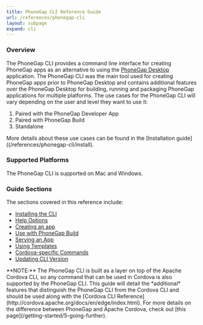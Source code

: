 ```yaml
---
title: PhoneGap CLI Reference Guide
url: /references/phonegap-cli
layout: subpage
expand: cli
---
```


### Overview

The PhoneGap CLI provides a command line interface for creating PhoneGap apps as an alternative to using the
[PhoneGap Desktop](/references/desktop-app) application. The PhoneGap CLI was the main tool used for creating PhoneGap 
apps prior to PhoneGap Desktop and contains additional features over the PhoneGap Desktop for building, running 
and packaging PhoneGap applications for multiple platforms. The use cases for the PhoneGap CLI will vary depending on the
 user and level they want to use it: 

1. Paired with the PhoneGap Developer App
2. Paired with PhoneGap Build
3. Standalone

More details about these use cases can be found in the [Installation guide]((/references/phonegap-cli/install). 
    
### Supported Platforms
The PhoneGap CLI is supported on Mac and Windows.  

### Guide Sections
The sections covered in this reference include:

- [Installing the CLI](/references/phonegap-cli/install)
- [Help Options](/references/phonegap-cli/help)
- [Creating an app](/references/phonegap-cli/create)
- [Use with PhoneGap Build](/references/phonegap-cli/remote-usage)
- [Serving an App](/references/phonegap-cli/serve)
- [Using Templates](/references/phonegap-cli/templates)
- [Cordova-specific Commands](/references/phonegap-cli/cordova)
- [Updating CLI Version](/references/phonegap-cli/update)

<div class="alert--info">**NOTE:** The PhoneGap CLI is built as a layer on top of the Apache Cordova CLI, so any command that can be used in Cordova
is also supported by the PhoneGap CLI. This guide will detail the *additional* features that distinguish the PhoneGap 
 CLI from the Cordova CLI and should be used along with the [Cordova CLI Reference](http://cordova.apache.org/docs/en/edge/index.html).
  For more details on the difference between PhoneGap and Apache Cordova, check out [this page](/getting-started/5-going-further).</div>

